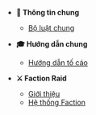 - **:scroll: Thông tin chung**

  - [Bộ luật chung](common/rules.md)

- **:mortar_board: Hướng dẫn chung**

  - [Hướng dẫn tố cáo](guides/report.md)

- **:crossed_swords: Faction Raid**

  - [Giới thiệu](faction-raid/introduction.md)
  - [Hệ thống Faction](faction-raid/faction-system.md)
